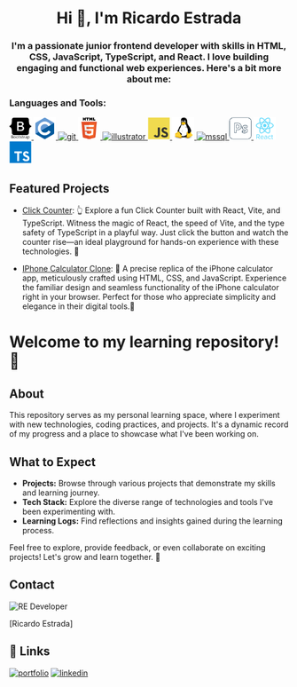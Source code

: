 <h1 align="center">Hi 👋, I'm Ricardo Estrada</h1>
<h3 align="center">I'm a passionate junior frontend developer with skills in HTML, CSS, JavaScript, TypeScript, and React. I love building engaging and functional web experiences. Here's a bit more about me:</h3>

<h3 align="left">Languages and Tools:</h3>
<p align="left"> <a href="https://getbootstrap.com" target="_blank" rel="noreferrer"> <img src="https://raw.githubusercontent.com/devicons/devicon/master/icons/bootstrap/bootstrap-plain-wordmark.svg" alt="bootstrap" width="40" height="40"/> </a> <a href="https://www.cprogramming.com/" target="_blank" rel="noreferrer"> <img src="https://raw.githubusercontent.com/devicons/devicon/master/icons/c/c-original.svg" alt="c" width="40" height="40"/> </a> <a href="https://git-scm.com/" target="_blank" rel="noreferrer"> <img src="https://www.vectorlogo.zone/logos/git-scm/git-scm-icon.svg" alt="git" width="40" height="40"/> </a> <a href="https://www.w3.org/html/" target="_blank" rel="noreferrer"> <img src="https://raw.githubusercontent.com/devicons/devicon/master/icons/html5/html5-original-wordmark.svg" alt="html5" width="40" height="40"/> </a> <a href="https://www.adobe.com/in/products/illustrator.html" target="_blank" rel="noreferrer"> <img src="https://www.vectorlogo.zone/logos/adobe_illustrator/adobe_illustrator-icon.svg" alt="illustrator" width="40" height="40"/> </a> <a href="https://developer.mozilla.org/en-US/docs/Web/JavaScript" target="_blank" rel="noreferrer"> <img src="https://raw.githubusercontent.com/devicons/devicon/master/icons/javascript/javascript-original.svg" alt="javascript" width="40" height="40"/> </a> <a href="https://www.linux.org/" target="_blank" rel="noreferrer"> <img src="https://raw.githubusercontent.com/devicons/devicon/master/icons/linux/linux-original.svg" alt="linux" width="40" height="40"/> </a> <a href="https://www.microsoft.com/en-us/sql-server" target="_blank" rel="noreferrer"> <img src="https://www.svgrepo.com/show/303229/microsoft-sql-server-logo.svg" alt="mssql" width="40" height="40"/> </a> <a href="https://www.photoshop.com/en" target="_blank" rel="noreferrer"> <img src="https://raw.githubusercontent.com/devicons/devicon/master/icons/photoshop/photoshop-line.svg" alt="photoshop" width="40" height="40"/> </a> <a href="https://reactjs.org/" target="_blank" rel="noreferrer"> <img src="https://raw.githubusercontent.com/devicons/devicon/master/icons/react/react-original-wordmark.svg" alt="react" width="40" height="40"/> </a> <a href="https://www.typescriptlang.org/" target="_blank" rel="noreferrer"> <img src="https://raw.githubusercontent.com/devicons/devicon/master/icons/typescript/typescript-original.svg" alt="typescript" width="40" height="40"/> </a> </p>


## Featured Projects

- [Click Counter](https://github.com/Frontgrammer98/Click-Counter):
  👆 Explore a fun Click Counter built with React, Vite, and TypeScript. Witness the magic of React, the speed of Vite, and the type safety of TypeScript in a playful way. Just click the button and watch the counter rise—an ideal playground for hands-on experience with these technologies. 🚀

- [IPhone Calculator Clone](https://github.com/Frontgrammer98/IPhone-Calculator-Clone):
  📱 A precise replica of the iPhone calculator app, meticulously crafted using HTML, CSS, and JavaScript. Experience the familiar design and seamless functionality of the iPhone calculator right in your browser. Perfect for those who appreciate simplicity and elegance in their digital tools.🚀

# Welcome to my learning repository! 🚀

## About

This repository serves as my personal learning space, where I experiment with new technologies, coding practices, and projects. It's a dynamic record of my progress and a place to showcase what I've been working on.

## What to Expect

- **Projects:** Browse through various projects that demonstrate my skills and learning journey.
- **Tech Stack:** Explore the diverse range of technologies and tools I've been experimenting with.
- **Learning Logs:** Find reflections and insights gained during the learning process.

Feel free to explore, provide feedback, or even collaborate on exciting projects! Let's grow and learn together. 🌱



## Contact

![RE Developer](../IPhone-Calculator-Clone/Screenshots//relogo.png)

[Ricardo Estrada]

## 🔗 Links
[![portfolio](https://img.shields.io/badge/my_portfolio-000?style=for-the-badge&logo=ko-fi&logoColor=white)](https://github.com/Frontgrammer98/Frontgrammer98)
[![linkedin](https://img.shields.io/badge/linkedin-0A66C2?style=for-the-badge&logo=linkedin&logoColor=white)](https://www.linkedin.com/in/ricardo-estrada-b433b71a7/)



